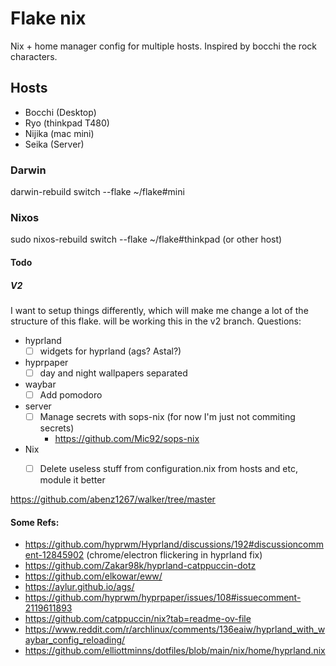 # Flake nix
Nix + home manager config for multiple hosts. Inspired by bocchi the rock
characters.

## Hosts
- Bocchi (Desktop)
- Ryo (thinkpad T480)
- Nijika (mac mini)
- Seika (Server)

### Darwin
darwin-rebuild switch --flake ~/flake#mini

### Nixos
sudo nixos-rebuild switch --flake ~/flake#thinkpad (or other host)

#### Todo

##### V2
I want to setup things differently, which will make me change a lot of the
structure of this flake. will be working this in the v2 branch. Questions:


- hyprland
    - [ ] widgets for hyprland (ags? Astal?)
- hyprpaper
    - [ ] day and night wallpapers separated

- waybar
    - [ ] Add pomodoro

- server
    - [ ] Manage secrets with sops-nix (for now I'm just not commiting secrets)
        - https://github.com/Mic92/sops-nix

- Nix
    - [ ] Delete useless stuff from configuration.nix from hosts and etc, module it better


https://github.com/abenz1267/walker/tree/master

#### Some Refs:
- https://github.com/hyprwm/Hyprland/discussions/192#discussioncomment-12845902
(chrome/electron flickering in hyprland fix)
- https://github.com/Zakar98k/hyprland-catppuccin-dotz
- https://github.com/elkowar/eww/
- https://aylur.github.io/ags/
- https://github.com/hyprwm/hyprpaper/issues/108#issuecomment-2119611893
- https://github.com/catppuccin/nix?tab=readme-ov-file
- https://www.reddit.com/r/archlinux/comments/136eaiw/hyprland_with_waybar_config_reloading/
- https://github.com/elliottminns/dotfiles/blob/main/nix/home/hyprland.nix
